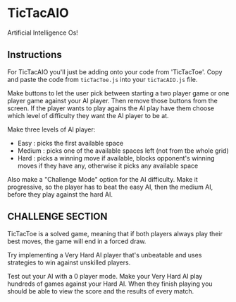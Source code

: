 # TicTacAIO

Artificial Intelligence Os!

## Instructions

For TicTacAIO you'll just be adding onto your code from 'TicTacToe'. Copy and paste the code from `ticTacToe.js` into your `ticTacAIO.js` file.

Make buttons to let the user pick between starting a two player game or one player game against your AI player. Then remove those buttons from the screen. If the player wants to play agains the AI play have them choose which level of difficulty they want the AI player to be at.

Make three levels of AI player:

- Easy : picks the first available space
- Medium : picks one of the available spaces left (not from tbe whole grid)
- Hard : picks a winning move if available, blocks opponent's winning moves if they have any, otherwise it picks any available space

Also make a "Challenge Mode" option for the AI difficulty. Make it progressive, so the player has to beat the easy AI, then the medium AI, before they play against the hard AI.

## CHALLENGE SECTION

TicTacToe is a solved game, meaning that if both players always play their best moves, the game will end in a forced draw.

Try implementing a Very Hard AI player that's unbeatable and uses strategies to win against unskilled players.

Test out your AI with a 0 player mode. Make your Very Hard AI play hundreds of games against your Hard AI. When they finish playing you should be able to view the score and the results of every match.
